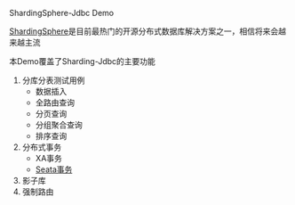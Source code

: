 ShardingSphere-Jdbc Demo

[ShardingSphere]("https://shardingsphere.apache.org")是目前最热门的开源分布式数据库解决方案之一，相信将来会越来越主流

本Demo覆盖了Sharding-Jdbc的主要功能

1. 分库分表测试用例
   - 数据插入
   - 全路由查询
   - 分页查询
   - 分组聚合查询
   - 排序查询
2. 分布式事务
   - XA事务
   - [Seata事务]("https://shardingsphere.apache.org/document/current/cn/user-manual/shardingsphere-jdbc/usage/transaction/seata/")
3. 影子库
4. 强制路由
